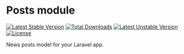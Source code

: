 # Posts module
[![Latest Stable Version](https://poser.pugx.org/michaeldojcar/laravel-posts/v)](//packagist.org/packages/michaeldojcar/laravel-posts) [![Total Downloads](https://poser.pugx.org/michaeldojcar/laravel-posts/downloads)](//packagist.org/packages/michaeldojcar/laravel-posts) [![Latest Unstable Version](https://poser.pugx.org/michaeldojcar/laravel-posts/v/unstable)](//packagist.org/packages/michaeldojcar/laravel-posts) [![License](https://poser.pugx.org/michaeldojcar/laravel-posts/license)](//packagist.org/packages/michaeldojcar/laravel-posts)

News posts model for your Laravel app.


